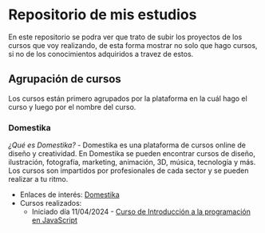 # Repositorio de mis estudios

En este repositorio se podra ver que trato de subir los proyectos de los cursos que voy realizando, de esta forma mostrar no solo que hago cursos, si no de los conocimientos adquiridos a travez de estos.

## Agrupación de cursos

Los cursos están primero agrupados por la plataforma en la cuál hago el curso y luego por el nombre del curso.

### Domestika

*¿Qué es Domestika?* - Domestika es una plataforma de cursos online de diseño y creatividad. En Domestika se pueden encontrar cursos de diseño, ilustración, fotografía, marketing, animación, 3D, música, tecnología y más. Los cursos son impartidos por profesionales de cada sector y se pueden realizar a tu ritmo.

- Enlaces de interés: [Domestika](https://www.domestika.org/)
- Cursos realizados:
  - Iniciado día 11/04/2024 - [Curso de Introducción a la programación en JavaScript](Domestika/curso-introduccion-programacion-javascript)
